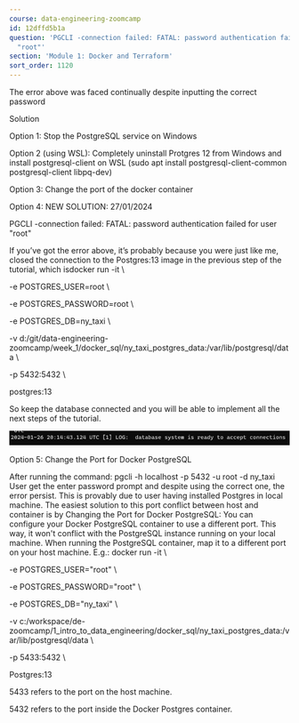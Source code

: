 ```yaml
---
course: data-engineering-zoomcamp
id: 12dffd5b1a
question: 'PGCLI -connection failed: FATAL: password authentication failed for user
  "root"'
section: 'Module 1: Docker and Terraform'
sort_order: 1120
---
```


The error above was faced continually despite inputting the correct password

Solution

Option 1: Stop the PostgreSQL service on Windows

Option 2 (using WSL): Completely uninstall Protgres 12 from Windows and install postgresql-client on WSL (sudo apt install postgresql-client-common postgresql-client libpq-dev)

Option 3: Change the port of the docker container

Option 4: NEW SOLUTION: 27/01/2024

PGCLI -connection failed: FATAL:  password authentication failed for user "root"

If you’ve got the error above, it’s probably because you were just like me, closed the connection to the Postgres:13 image in the previous step of the tutorial, which isdocker run -it \

-e POSTGRES_USER=root \

-e POSTGRES_PASSWORD=root \

-e POSTGRES_DB=ny_taxi \

-v d:/git/data-engineering-zoomcamp/week_1/docker_sql/ny_taxi_postgres_data:/var/lib/postgresql/data \

-p 5432:5432 \

postgres:13

So keep the database connected and you will be able to implement all the next steps of the tutorial.

![Image](images/data-engineering-zoomcamp/image_cb7165fc.png)

Option 5: Change the Port for Docker PostgreSQL

After running the command: pgcli -h localhost -p 5432 -u root -d ny_taxi User get the enter password prompt and despite using the correct one, the error persist. This is provably due to user having installed Postgres in local machine. The easiest solution to this port conflict between host and container is by Changing the Port for Docker PostgreSQL: You can configure your Docker PostgreSQL container to use a different port. This way, it won't conflict with the PostgreSQL instance running on your local machine. When running the PostgreSQL container, map it to a different port on your host machine. E.g.: docker run -it \\

-e POSTGRES_USER="root" \\

-e POSTGRES_PASSWORD="root" \\

-e POSTGRES_DB="ny_taxi" \\

-v c:/workspace/de-zoomcamp/1_intro_to_data_engineering/docker_sql/ny_taxi_postgres_data:/var/lib/postgresql/data \\

-p 5433:5432 \\

Postgres:13

5433 refers to the port on the host machine.

5432 refers to the port inside the Docker Postgres container.

